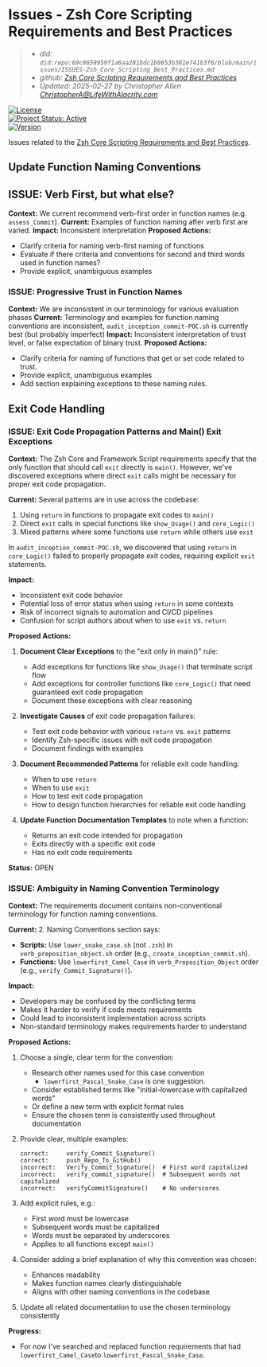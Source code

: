 # Issues - Zsh Core Scripting Requirements and Best Practices
> - _did: `did:repo:69c8659959f1a6aa281bdc1b8653b381e741b3f6/blob/main/issues/ISSUES-Zsh_Core_Scripting_Best_Practices.md`_
> - _github: [Zsh Core Scripting Requirements and Best Practices](https://github.com/OpenIntegrityProject/scripts/blob/main/issues/ISSUES-Zsh_Core_Scripting_Best_Practices.md)_
> - _Updated: 2025-02-27 by Christopher Allen <ChristopherA@LifeWithAlacrity.com>_

[![License](https://img.shields.io/badge/License-BSD_2--Clause--Patent-blue.svg)](https://spdx.org/licenses/BSD-2-Clause-Patent.html)  
[![Project Status: Active](https://www.repostatus.org/badges/latest/wip.svg)](https://www.repostatus.org/#wip)  
[![Version](https://img.shields.io/badge/version-0.1.0-blue.svg)](CHANGELOG.md)

Issues related to the [Zsh Core Scripting Requirements and Best Practices](https://github.com/OpenIntegrityProject/scripts/blob/main/requirements/REQUIREMENTS-Zsh_Core_Scripting_Best_Practices.md).

## Update Function Naming Conventions

## ISSUE: Verb First, but what else?
**Context:** We current recommend verb-first order in function names (e.g. `assess_Commit`).
**Current:** Examples of function naming after verb first are varied.
**Impact:** Inconsistent interpretation
**Proposed Actions:**
- Clarify criteria for naming verb-first naming of functions
- Evaluate if there criteria and conventions for second and third words used in function names?
- Provide explicit, unambiguous examples

### ISSUE: Progressive Trust in Function Names
**Context:** We are inconsistent in our terminology for various evaluation phases
**Current:** Terminology and examples for function naming conventions are inconsistent, `audit_inception_commit-POC.sh` is currently best (but probably imperfect)
**Impact:** Inconsistent interpretation of trust level, or false expectation of binary trust.
**Proposed Actions:**
- Clarify criteria for naming of functions that get or set code related to trust.
- Provide explicit, unambiguous examples
- Add section explaining exceptions to these naming rules.

## Exit Code Handling

### ISSUE: Exit Code Propagation Patterns and Main() Exit Exceptions
**Context:** The Zsh Core and Framework Script requirements specify that the only function that should call `exit` directly is `main()`. However, we've discovered exceptions where direct `exit` calls might be necessary for proper exit code propagation.

**Current:** Several patterns are in use across the codebase:
1. Using `return` in functions to propagate exit codes to `main()`
2. Direct `exit` calls in special functions like `show_Usage()` and `core_Logic()`
3. Mixed patterns where some functions use `return` while others use `exit`

In `audit_inception_commit-POC.sh`, we discovered that using `return` in `core_Logic()` failed to properly propagate exit codes, requiring explicit `exit` statements.

**Impact:** 
- Inconsistent exit code behavior
- Potential loss of error status when using `return` in some contexts
- Risk of incorrect signals to automation and CI/CD pipelines
- Confusion for script authors about when to use `exit` vs. `return`

**Proposed Actions:**
1. **Document Clear Exceptions** to the "exit only in main()" rule:
   - Add exceptions for functions like `show_Usage()` that terminate script flow
   - Add exceptions for controller functions like `core_Logic()` that need guaranteed exit code propagation
   - Document these exceptions with clear reasoning

2. **Investigate Causes** of exit code propagation failures:
   - Test exit code behavior with various `return` vs. `exit` patterns
   - Identify Zsh-specific issues with exit code propagation
   - Document findings with examples

3. **Document Recommended Patterns** for reliable exit code handling:
   - When to use `return`
   - When to use `exit`
   - How to test exit code propagation
   - How to design function hierarchies for reliable exit code handling

4. **Update Function Documentation Templates** to note when a function:
   - Returns an exit code intended for propagation
   - Exits directly with a specific exit code
   - Has no exit code requirements

**Status:** OPEN

### ISSUE: Ambiguity in Naming Convention Terminology 
**Context:** The requirements document contains non-conventional terminology for function naming conventions. 

**Current:** 
2. Naming Conventions section says:
   - **Scripts:** Use `lower_snake_case.sh` (not `.zsh`) in `verb_preposition_object.sh` order (e.g., `create_inception_commit.sh`).
   - **Functions:** Use `lowerfirst_Camel_Case` in `verb_Preposition_Object` order (e.g., `verify_Commit_Signature()`).

**Impact:** 
- Developers may be confused by the conflicting terms
- Makes it harder to verify if code meets requirements
- Could lead to inconsistent implementation across scripts
- Non-standard terminology makes requirements harder to understand

**Proposed Actions:**
1. Choose a single, clear term for the convention:
   - Research other names used for this case convention
     - `lowerfirst_Pascal_Snake_Case` is one suggestion.
   - Consider established terms like "initial-lowercase with capitalized words"
   - Or define a new term with explicit format rules
   - Ensure the chosen term is consistently used throughout documentation

2. Provide clear, multiple examples:
    ```
    correct:     verify_Commit_Signature()
    correct:     push_Repo_To_GitHub()
    incorrect:   Verify_Commit_Signature()  # First word capitalized
    incorrect:   verify_commit_signature()  # Subsequent words not capitalized
    incorrect:   verifyCommitSignature()    # No underscores
    ```
3. Add explicit rules, e.g.:
   - First word must be lowercase
   - Subsequent words must be capitalized
   - Words must be separated by underscores
   - Applies to all functions except `main()`

4. Consider adding a brief explanation of why this convention was chosen:
   - Enhances readability
   - Makes function names clearly distinguishable
   - Aligns with other naming conventions in the codebase

5. Update all related documentation to use the chosen terminology consistently

**Progress:**
- For now I've searched and replaced function requirements that had `lowerfirst_Camel_Case`to `lowerfirst_Pascal_Snake_Case`.